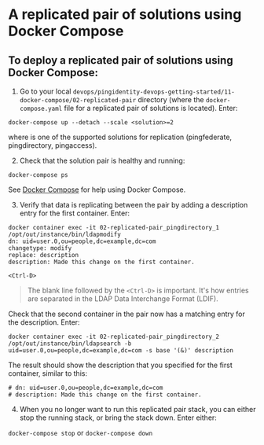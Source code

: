 # A replicated pair of solutions using Docker Compose

## To deploy a replicated pair of solutions using Docker Compose:

1. Go to your local `devops/pingidentity-devops-getting-started/11-docker-compose/02-replicated-pair` directory (where the `docker-compose.yaml` file for a replicated pair of solutions is located). Enter:

  `docker-compose up --detach --scale <solution>=2`

  where <solution> is one of the supported solutions for replication (pingfederate, pingdirectory, pingaccess).

2. Check that the solution pair is healthy and running:

  `docker-compose ps`

  See [Docker Compose](../11-docker-compose) for help using Docker Compose.

3. Verify that data is replicating between the pair by adding a description entry for the first container. Enter:

  ```text
  docker container exec -it 02-replicated-pair_pingdirectory_1 /opt/out/instance/bin/ldapmodify
  dn: uid=user.0,ou=people,dc=example,dc=com
  changetype: modify
  replace: description
  description: Made this change on the first container.

  <Ctrl-D>
  ```

  > The blank line followed by the `<Ctrl-D>` is important. It's how entries are separated in the LDAP Data Interchange Format (LDIF).

  Check that the second container in the pair now has a matching entry for the description. Enter:

  ```text
  docker container exec -it 02-replicated-pair_pingdirectory_2 /opt/out/instance/bin/ldapsearch -b uid=user.0,ou=people,dc=example,dc=com -s base '(&)' description
  ```
  The result should show the description that you specified for the first container, similar to this:

  ```text
  # dn: uid=user.0,ou=people,dc=example,dc=com
  # description: Made this change on the first container.
  ```

4. When you no longer want to run this replicated pair stack, you can either stop the running stack, or bring the stack down. Enter either:

  `docker-compose stop` or `docker-compose down`
